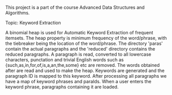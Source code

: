 This project is a part of the course Advanced Data Structures and Algorithms. 

Topic: Keyword Extraction

A binomial heap is used for Automatic Keyword Extraction of frequent itemsets. The heap property is minimum frequency of the word/phrase, with the tiebreaker being the location of the word/phrase.
The directory 'paras' contain the actual paragraphs and the 'reduced' directory contains the reduced paragraphs.
A paragraph is read, converted to all lowercase characters, punctation and trivial English words such as {such,as,in,for,of,is,a,an,the,some} etc are removed. The words obtained after are read and used to make the heap.
Keywords are generated and the paragraph ID is mapped to this keyword.
After processing all paragraphs we have a map of keyword phrases and paraIds.
When a user enters the keyword phrase, paragraphs containing it are loaded.
